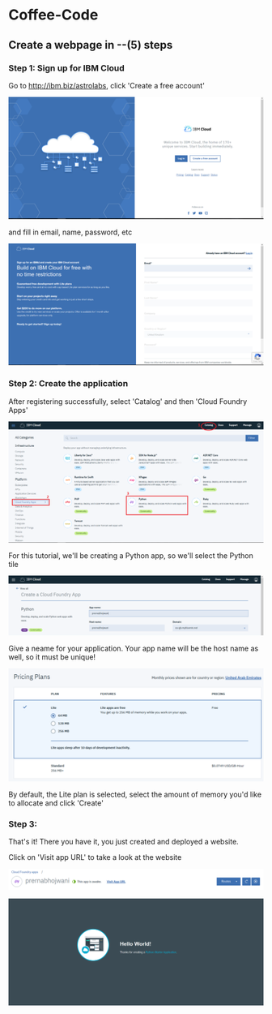# Coffee-Code

## Create a webpage in --(5) steps

### Step 1: Sign up for IBM Cloud

Go to http://ibm.biz/astrolabs, click 'Create a free account' 

![1](images/1.PNG)

and fill in email, name, password, etc

![2](images/2.PNG)

### Step 2: Create the application

After registering successfully, select 'Catalog' and then 'Cloud Foundry Apps'

![3.3](images/3.3.PNG)

For this tutorial, we'll be creating a Python app, so we'll select the Python tile

![4](images/4.PNG)

Give a neame for your application. Your app name will be the host name as well, so it must be unique!

![5](images/5.PNG)

By default, the Lite plan is selected, select the amount of memory you'd like to allocate and click 'Create'

### Step 3: 

That's it! There you have it, you just created and deployed a website.

Click on 'Visit app URL' to take a look at the website

![6](images/6.PNG)

![7](images/7.PNG)

